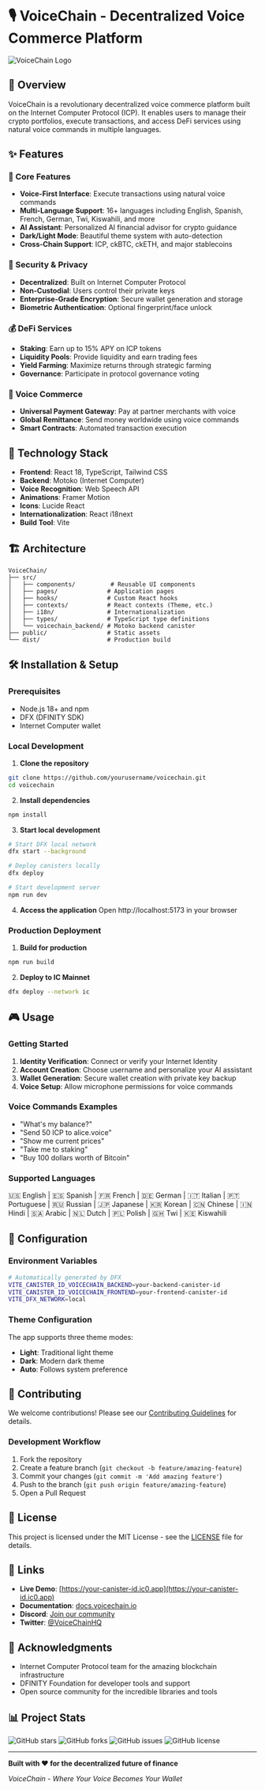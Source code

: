 # 🎙️ VoiceChain - Decentralized Voice Commerce Platform

![VoiceChain Logo](https://img.shields.io/badge/VoiceChain-Voice%20Commerce-blue?style=for-the-badge&logo=microphone)

## 🌟 Overview

VoiceChain is a revolutionary decentralized voice commerce platform built on the Internet Computer Protocol (ICP). It enables users to manage their crypto portfolios, execute transactions, and access DeFi services using natural voice commands in multiple languages.

## ✨ Features

### 🎯 Core Features
- **Voice-First Interface**: Execute transactions using natural voice commands
- **Multi-Language Support**: 16+ languages including English, Spanish, French, German, Twi, Kiswahili, and more
- **AI Assistant**: Personalized AI financial advisor for crypto guidance
- **Dark/Light Mode**: Beautiful theme system with auto-detection
- **Cross-Chain Support**: ICP, ckBTC, ckETH, and major stablecoins

### 🔐 Security & Privacy
- **Decentralized**: Built on Internet Computer Protocol
- **Non-Custodial**: Users control their private keys
- **Enterprise-Grade Encryption**: Secure wallet generation and storage
- **Biometric Authentication**: Optional fingerprint/face unlock

### 💰 DeFi Services
- **Staking**: Earn up to 15% APY on ICP tokens
- **Liquidity Pools**: Provide liquidity and earn trading fees
- **Yield Farming**: Maximize returns through strategic farming
- **Governance**: Participate in protocol governance voting

### 🛒 Voice Commerce
- **Universal Payment Gateway**: Pay at partner merchants with voice
- **Global Remittance**: Send money worldwide using voice commands
- **Smart Contracts**: Automated transaction execution

## 🚀 Technology Stack

- **Frontend**: React 18, TypeScript, Tailwind CSS
- **Backend**: Motoko (Internet Computer)
- **Voice Recognition**: Web Speech API
- **Animations**: Framer Motion
- **Icons**: Lucide React
- **Internationalization**: React i18next
- **Build Tool**: Vite

## 🏗️ Architecture

```
VoiceChain/
├── src/
│   ├── components/          # Reusable UI components
│   ├── pages/              # Application pages
│   ├── hooks/              # Custom React hooks
│   ├── contexts/           # React contexts (Theme, etc.)
│   ├── i18n/               # Internationalization
│   ├── types/              # TypeScript type definitions
│   └── voicechain_backend/ # Motoko backend canister
├── public/                 # Static assets
└── dist/                   # Production build
```

## 🛠️ Installation & Setup

### Prerequisites
- Node.js 18+ and npm
- DFX (DFINITY SDK)
- Internet Computer wallet

### Local Development

1. **Clone the repository**
```bash
git clone https://github.com/yourusername/voicechain.git
cd voicechain
```

2. **Install dependencies**
```bash
npm install
```

3. **Start local development**
```bash
# Start DFX local network
dfx start --background

# Deploy canisters locally
dfx deploy

# Start development server
npm run dev
```

4. **Access the application**
Open http://localhost:5173 in your browser

### Production Deployment

1. **Build for production**
```bash
npm run build
```

2. **Deploy to IC Mainnet**
```bash
dfx deploy --network ic
```

## 🎮 Usage

### Getting Started
1. **Identity Verification**: Connect or verify your Internet Identity
2. **Account Creation**: Choose username and personalize your AI assistant
3. **Wallet Generation**: Secure wallet creation with private key backup
4. **Voice Setup**: Allow microphone permissions for voice commands

### Voice Commands Examples
- "What's my balance?"
- "Send 50 ICP to alice.voice"
- "Show me current prices"
- "Take me to staking"
- "Buy 100 dollars worth of Bitcoin"

### Supported Languages
🇺🇸 English | 🇪🇸 Spanish | 🇫🇷 French | 🇩🇪 German | 🇮🇹 Italian | 🇵🇹 Portuguese | 🇷🇺 Russian | 🇯🇵 Japanese | 🇰🇷 Korean | 🇨🇳 Chinese | 🇮🇳 Hindi | 🇸🇦 Arabic | 🇳🇱 Dutch | 🇵🇱 Polish | 🇬🇭 Twi | 🇰🇪 Kiswahili

## 🔧 Configuration

### Environment Variables
```bash
# Automatically generated by DFX
VITE_CANISTER_ID_VOICECHAIN_BACKEND=your-backend-canister-id
VITE_CANISTER_ID_VOICECHAIN_FRONTEND=your-frontend-canister-id
VITE_DFX_NETWORK=local
```

### Theme Configuration
The app supports three theme modes:
- **Light**: Traditional light theme
- **Dark**: Modern dark theme  
- **Auto**: Follows system preference

## 🤝 Contributing

We welcome contributions! Please see our [Contributing Guidelines](CONTRIBUTING.md) for details.

### Development Workflow
1. Fork the repository
2. Create a feature branch (`git checkout -b feature/amazing-feature`)
3. Commit your changes (`git commit -m 'Add amazing feature'`)
4. Push to the branch (`git push origin feature/amazing-feature`)
5. Open a Pull Request

## 📄 License

This project is licensed under the MIT License - see the [LICENSE](LICENSE) file for details.

## 🔗 Links

- **Live Demo**: [https://your-canister-id.ic0.app](https://your-canister-id.ic0.app)
- **Documentation**: [docs.voicechain.io](https://docs.voicechain.io)
- **Discord**: [Join our community](https://discord.gg/voicechain)
- **Twitter**: [@VoiceChainHQ](https://twitter.com/VoiceChainHQ)

## 🙏 Acknowledgments

- Internet Computer Protocol team for the amazing blockchain infrastructure
- DFINITY Foundation for developer tools and support
- Open source community for the incredible libraries and tools

## 📊 Project Stats

![GitHub stars](https://img.shields.io/github/stars/yourusername/voicechain?style=social)
![GitHub forks](https://img.shields.io/github/forks/yourusername/voicechain?style=social)
![GitHub issues](https://img.shields.io/github/issues/yourusername/voicechain)
![GitHub license](https://img.shields.io/github/license/yourusername/voicechain)

---

**Built with ❤️ for the decentralized future of finance**

*VoiceChain - Where Your Voice Becomes Your Wallet*
